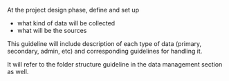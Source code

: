 At the project design phase, define and set up
- what kind of data will be collected
- what will be the sources

This guideline will include description of each type of data (primary, secondary, admin, etc) and corresponding guidelines for handling it.

It will refer to the folder structure guideline in the data management section as well.
